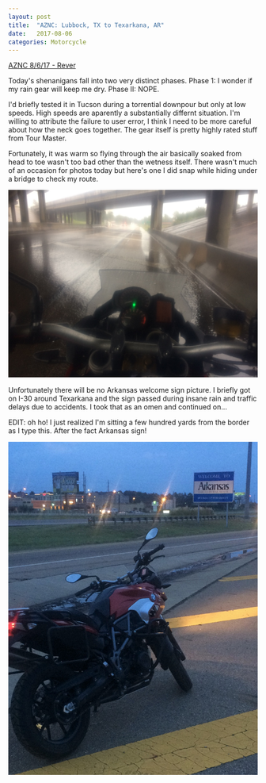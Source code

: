 ```yaml
---
layout: post
title:  "AZNC: Lubbock, TX to Texarkana, AR"
date:   2017-08-06
categories: Motorcycle
---
```


[AZNC 8/6/17 - Rever](https://a.rever.co/embed/rides/606137)

Today's shenanigans fall into two very distinct phases. Phase 1: I wonder if my rain gear will keep me dry. Phase II: NOPE.

I'd briefly tested it in Tucson during a torrential downpour but only at low speeds. High speeds are aparently a substantially differnt situation. I'm willing to attribute the failure to user error, I think I need to be more careful about how the neck goes together. The gear itself is pretty highly rated stuff from Tour Master. 

Fortunately, it was warm so flying through the air basically soaked from head to toe wasn't too bad other than the wetness itself. There wasn't much of an occasion for photos today but here's one I did snap while hiding under a bridge to check my route.

![](/assets/img/2017-08-06-aznc-lubbock-texarkana/IMG_4762.JPG)

Unfortunately there will be no Arkansas welcome sign picture. I briefly got on I-30 around Texarkana and the sign passed during insane rain and traffic delays due to accidents. I took that as an omen and continued on...

EDIT: oh ho! I just realized I'm sitting a few hundred yards from the border as I type this. After the fact Arkansas sign!

![](/assets/img/2017-08-06-aznc-lubbock-texarkana/IMG_4767.JPG)
